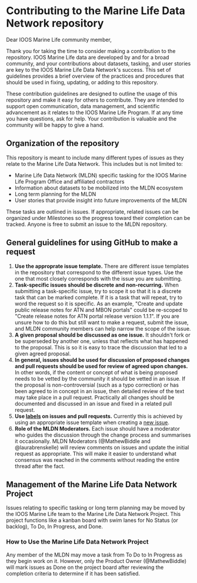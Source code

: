 # Contributing to the Marine Life Data Network repository
Dear IOOS Marine Life community member,

Thank you for taking the time to consider making a contribution to the repository.
IOOS Marine Life data are developed by and for a broad community, and your contributions about datasets, tasking, and user stories are key to the IOOS Marine Life Data Network's success. This set of guidelines provides a brief overview of the practices and procedures that should be used in fixing, updating, or adding to this repository.

These contribution guidelines are designed to outline the usage of this repository and make it easy for others to contribute.
They are intended to support open communication, data management, and scientific advancement as it relates to the IOOS Marine Life Program. If at any time you have questions, ask for help.
Your contribution is valuable and the community will be happy to give a hand.

## Organization of the repository

This repository is meant to include many different types of issues as they relate to the Marine Life Data Network. This includes but is not limited to:
- Marine Life Data Network (MLDN) specific tasking for the IOOS Marine Life Program Office and affiliated contractors
- Information about datasets to be mobilized into the MLDN ecosystem
- Long term planning for the MLDN
- User stories that provide insight into future improvements of the MLDN

These tasks are outlined in issues. If appropriate, related issues can be organized under Milestones so the progress toward their completion can be tracked. Anyone is free to submit an issue to the MLDN repository.

## General guidelines for using GitHub to make a request

1. **Use the approprate issue template.** There are different issue templates in the repository that correspond to the different issue types. Use the one that most closely corresponds with the issue you are submitting.
2. **Task-specific issues should be discrete and non-recurring.** When submitting a task-specific issue, try to scope it so that it is a discrete task that can be marked complete. If it is a task that will repeat, try to word the request so it is specific. As an example, "Create and update public release notes for ATN and MBON portals" could be re-scoped to "Create release notes for ATN portal release version 1.1.1". If you are unsure how to do this but still want to make a request, submit the issue, and MLDN community members can help narrow the scope of the issue. 
3. **A given proposal should be discussed as one issue.** It shouldn't fork or be superseded by another one, unless that reflects what has happened to the proposal. This is so it is easy to trace the discussion that led to a given agreed proposal.
4. **In general, issues should be used for discussion of proposed changes and pull requests should be used for review of agreed upon changes.**
In other words, if the content or concept of what is being proposed needs to be vetted by the community it should be vetted in an issue.
If the proposal is non-controversial (such as a typo correction) or has been agreed to in concept in an issue, then detailed review of the text may take place in a pull request.
Practically all changes should be documented and discussed in an issue and fixed in a related pull request.
5. **Use [labels](https://github.com/ioos/marine_life_data_network/labels) on issues and pull requests.**
Currently this is achieved by using an appropriate issue template when creating a [new issue](https://github.com/cf-convention/cf-conventions/issues/new/choose).
6. **Role of the MLDN Moderators.** Each issue should have a moderator who guides the discussion through the change process and summarises it occasionally. MLDN Moderators (@MathewBiddle and @laurabrenskelle) will review comments on issues and update the initial request as appropriate. This will make it easier to understand what consensus was reached in the comments without reading the entire thread after the fact.

## Management of the Marine Life Data Network Project
Issues relating to specific tasking or long term planning may be moved by the IOOS Marine Life team to the Marine Life Data Network Project. This project functions like a kanban board with swim lanes for No Status (or backlog), To Do, In Progress, and Done.

### How to Use the Marine Life Data Network Project
Any member of the MLDN may move a task from To Do to In Progress as they begin work on it. However, only the Product Owner (@MathewBiddle) will mark issues as Done on the project board after reviewing the completion criteria to determine if it has been satisfied.
